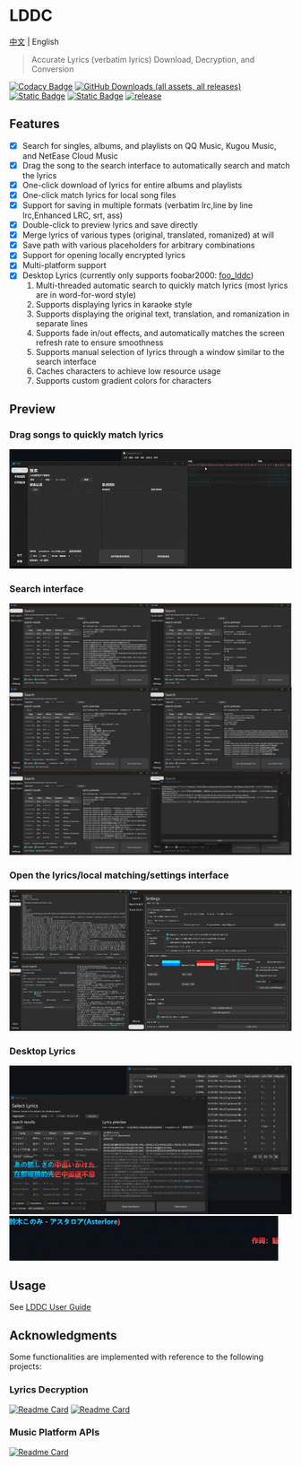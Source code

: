 # LDDC

[中文](./README.md) | English

> Accurate Lyrics (verbatim lyrics) Download, Decryption, and Conversion

[![Codacy Badge](https://app.codacy.com/project/badge/Grade/015f636391584ffc82790ff7038da5ca)](https://app.codacy.com/gh/chenmozhijin/LDDC/dashboard?utm_source=gh&utm_medium=referral&utm_content=&utm_campaign=Badge_grade)
[![GitHub Downloads (all assets, all releases)](https://img.shields.io/github/downloads/chenmozhijin/LDDC/total)](https://github.com/chenmozhijin/LDDC/releases/latest)
[![Static Badge](https://img.shields.io/badge/Python-3.10%2B-brightgreen)](https://www.python.org/downloads/)
[![Static Badge](https://img.shields.io/badge/License-GPLv3-blue)](https://github.com/chenmozhijin/LDDC/blob/main/LICENSE)
[![release](https://img.shields.io/github/v/release/chenmozhijin/LDDC?color=blue)](https://github.com/chenmozhijin/LDDC/releases/latest)

## Features

- [x] Search for singles, albums, and playlists on QQ Music, Kugou Music, and NetEase Cloud Music
- [x] Drag the song to the search interface to automatically search and match the lyrics
- [x] One-click download of lyrics for entire albums and playlists
- [x] One-click match lyrics for local song files
- [x] Support for saving in multiple formats (verbatim lrc,line by line lrc,Enhanced LRC, srt, ass)
- [x] Double-click to preview lyrics and save directly
- [x] Merge lyrics of various types (original, translated, romanized) at will
- [x] Save path with various placeholders for arbitrary combinations
- [x] Support for opening locally encrypted lyrics
- [x] Multi-platform support
- [x] Desktop Lyrics (currently only supports foobar2000: [foo_lddc](https://github.com/chenmozhijin/foo_lddc))
    1. Multi-threaded automatic search to quickly match lyrics (most lyrics are in word-for-word style)
    2. Supports displaying lyrics in karaoke style
    3. Supports displaying the original text, translation, and romanization in separate lines
    4. Supports fade in/out effects, and automatically matches the screen refresh rate to ensure smoothness
    5. Supports manual selection of lyrics through a window similar to the search interface
    6. Caches characters to achieve low resource usage
    7. Supports custom gradient colors for characters

## Preview

### Drag songs to quickly match lyrics

![gif](img/drop.gif)

### Search interface

![image](img/en_1.jpg)

### Open the lyrics/local matching/settings interface

![image](img/en_2.jpg)

### Desktop Lyrics

![image](img/en_3.jpg)
![gif](img/desktop_lyrics.gif)

## Usage

See [LDDC User Guide](https://github.com/chenmozhijin/LDDC/wiki)

## Acknowledgments

Some functionalities are implemented with reference to the following projects:

### Lyrics Decryption

[![Readme Card](https://github-readme-stats.vercel.app/api/pin/?username=WXRIW&repo=QQMusicDecoder)](https://github.com/WXRIW/QQMusicDecoder)
[![Readme Card](https://github-readme-stats.vercel.app/api/pin/?username=jixunmoe&repo=qmc-decode)](https://github.com/jixunmoe/qmc-decode)

### Music Platform APIs

[![Readme Card](https://github-readme-stats.vercel.app/api/pin/?username=MCQTSS&repo=MCQTSS_QQMusic)](https://github.com/MCQTSS/MCQTSS_QQMusic)
